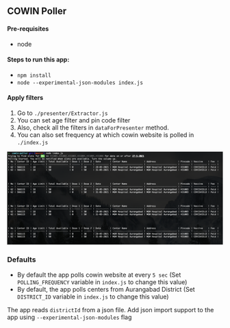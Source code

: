 ## COWIN Poller

#### Pre-requisites 
* node

#### Steps to run this app:
* `npm install`
* `node --experimental-json-modules index.js`

#### Apply filters
1. Go to `./presenter/Extractor.js`
2. You can set age filter and pin code filter
3. Also, check all the filters in `dataForPresenter` method.
4. You can also set frequency at which cowin website is polled in `./index.js`


![app snapshot](./assets/snapshot.png "Title")

### Defaults
* By default the app polls cowin website at every `5 sec` (Set `POLLING_FREQUENCY` variable in `index.js` to change this value)
* By default, the app polls centers from Aurangabad District (Set `DISTRICT_ID` variable in `index.js` to change this value)

The app reads `districtId` from a json file. Add json import support to the app using `--experimental-json-modules` flag 